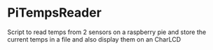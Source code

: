 # PiTempsReader
Script to read temps from 2 sensors on a raspberry pie and store the current temps in a file and also display them on an CharLCD
